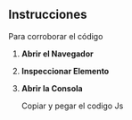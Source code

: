 ## Instrucciones

Para corroborar el código

1. **Abrir el Navegador**

2. **Inspeccionar Elemento**

3. **Abrir la Consola**

   Copiar y pegar el codigo Js
